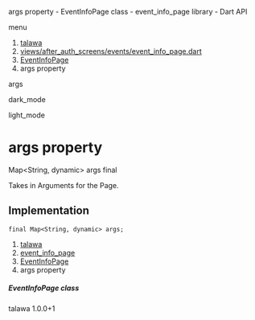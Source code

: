 




args property - EventInfoPage class - event\_info\_page library - Dart API







menu

1. [talawa](../../index.html)
2. [views/after\_auth\_screens/events/event\_info\_page.dart](../../views_after_auth_screens_events_event_info_page/views_after_auth_screens_events_event_info_page-library.html)
3. [EventInfoPage](../../views_after_auth_screens_events_event_info_page/EventInfoPage-class.html)
4. args property

args


dark\_mode

light\_mode




# args property


Map<String, dynamic>
args
final

Takes in Arguments for the Page.


## Implementation

```
final Map<String, dynamic> args;
```

 


1. [talawa](../../index.html)
2. [event\_info\_page](../../views_after_auth_screens_events_event_info_page/views_after_auth_screens_events_event_info_page-library.html)
3. [EventInfoPage](../../views_after_auth_screens_events_event_info_page/EventInfoPage-class.html)
4. args property

##### EventInfoPage class





talawa
1.0.0+1






